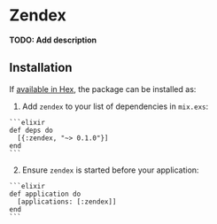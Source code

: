 # Zendex

**TODO: Add description**

## Installation

If [available in Hex](https://hex.pm/docs/publish), the package can be installed as:

  1. Add `zendex` to your list of dependencies in `mix.exs`:

    ```elixir
    def deps do
      [{:zendex, "~> 0.1.0"}]
    end
    ```

  2. Ensure `zendex` is started before your application:

    ```elixir
    def application do
      [applications: [:zendex]]
    end
    ```

